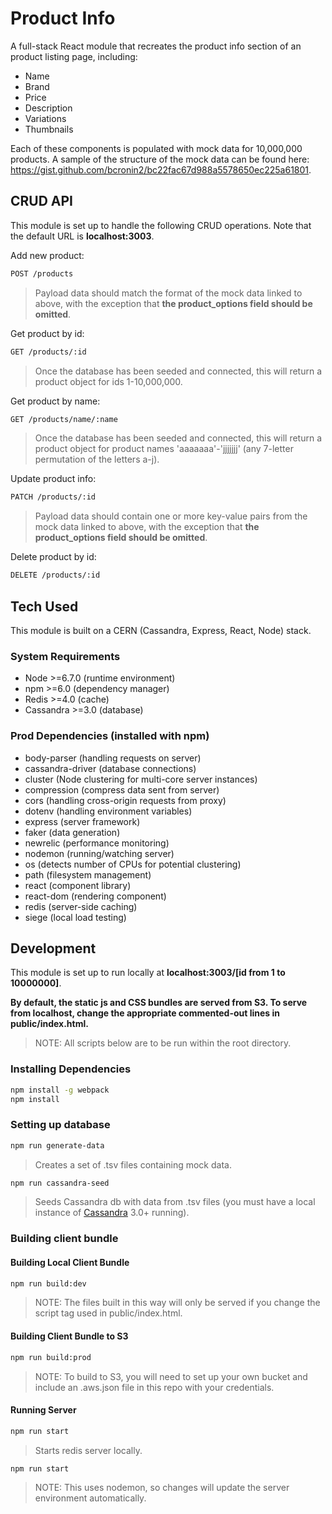 # Product Info

A full-stack React module that recreates the product info section of an product listing page, including:

- Name
- Brand
- Price
- Description
- Variations
- Thumbnails

Each of these components is populated with mock data for 10,000,000 products. A sample of the structure of the mock data can be found here: https://gist.github.com/bcronin2/bc22fac67d988a5578650ec225a61801.

## CRUD API

This module is set up to handle the following CRUD operations. Note that the default URL is **localhost:3003**.

Add new product:
```sh
POST /products
````
> Payload data should match the format of the mock data linked to above, with the exception that **the product_options field should be omitted**.

Get product by id:
```sh
GET /products/:id
```
> Once the database has been seeded and connected, this will return a product object for ids 1-10,000,000.

Get product by name:
```sh
GET /products/name/:name
```
> Once the database has been seeded and connected, this will return a product object for product names 'aaaaaaa'-'jjjjjjj' (any 7-letter permutation of the letters a-j).

Update product info:
```sh
PATCH /products/:id
```
> Payload data should contain one or more key-value pairs from the mock data linked to above, with the exception that **the product_options field should be omitted**.

Delete product by id:
```sh
DELETE /products/:id
```

## Tech Used

This module is built on a CERN (Cassandra, Express, React, Node) stack.

### System Requirements

- Node >=6.7.0 (runtime environment)
- npm >=6.0 (dependency manager)
- Redis >=4.0 (cache)
- Cassandra >=3.0 (database)

### Prod Dependencies (installed with npm)

- body-parser (handling requests on server)
- cassandra-driver (database connections)
- cluster (Node clustering for multi-core server instances)
- compression (compress data sent from server)
- cors (handling cross-origin requests from proxy)
- dotenv (handling environment variables)
- express (server framework)
- faker (data generation)
- newrelic (performance monitoring)
- nodemon (running/watching server)
- os (detects number of CPUs for potential clustering)
- path (filesystem management)
- react (component library)
- react-dom (rendering component)
- redis (server-side caching)
- siege (local load testing)

## Development

This module is set up to run locally at **localhost:3003/[id from 1 to 10000000]**.

**By default, the static js and CSS bundles are served from S3. To serve from localhost, change the appropriate commented-out lines in public/index.html.**

> NOTE: All scripts below are to be run within the root directory.

### Installing Dependencies

```sh
npm install -g webpack
npm install
```

### Setting up database

```sh
npm run generate-data
```
> Creates a set of .tsv files containing mock data.
```sh
npm run cassandra-seed
```
> Seeds Cassandra db with data from .tsv files (you must have a local instance of [Cassandra](http://cassandra.apache.org/download/) 3.0+ running).

### Building client bundle 

#### Building Local Client Bundle

```sh
npm run build:dev
```
> NOTE: The files built in this way will only be served if you change the script tag used in public/index.html.

#### Building Client Bundle to S3

```sh
npm run build:prod
```
> NOTE: To build to S3, you will need to set up your own bucket and include an .aws.json file in this repo with your credentials.

#### Running Server

```sh
npm run start
```
> Starts redis server locally.

```sh
npm run start
```
> NOTE: This uses nodemon, so changes will update the server environment automatically.
